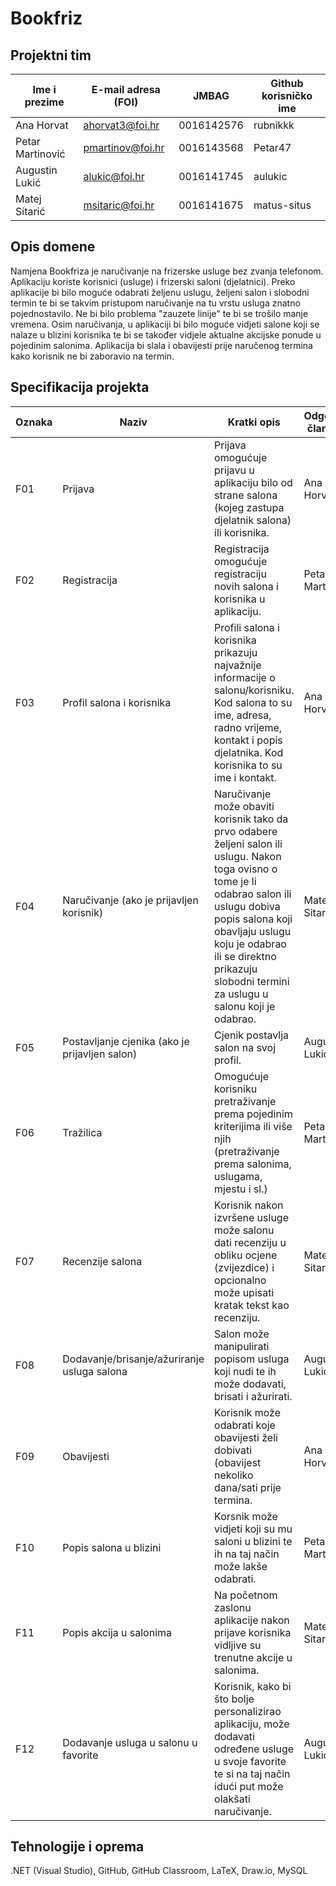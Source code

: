 # Bookfriz

## Projektni tim

Ime i prezime | E-mail adresa (FOI) | JMBAG | Github korisničko ime
------------  | ------------------- | ----- | ---------------------
Ana Horvat | ahorvat3@foi.hr | 0016142576  | rubnikkk
Petar Martinović | pmartinov@foi.hr | 0016143568 | Petar47
Augustin Lukić | alukic@foi.hr | 0016141745 | aulukic
Matej Sitarić | msitaric@foi.hr | 0016141675 | matus-situs

## Opis domene
Namjena Bookfriza je naručivanje na frizerske usluge bez zvanja telefonom. Aplikaciju koriste korisnici (usluge) i frizerski saloni (djelatnici). Preko aplikacije bi bilo moguće odabrati željenu uslugu, željeni salon i slobodni termin te bi se takvim pristupom naručivanje na tu vrstu usluga znatno pojednostavilo. Ne bi bilo problema "zauzete linije" te bi se trošilo manje vremena. Osim naručivanja, u aplikaciji bi bilo moguće vidjeti salone koji se nalaze u blizini korisnika te bi se također vidjele aktualne akcijske ponude u pojedinim salonima. Aplikacija bi slala i obavijesti prije naručenog termina kako korisnik ne bi zaboravio na termin.

## Specifikacija projekta

Oznaka | Naziv | Kratki opis | Odgovorni član tima
------ | ----- | ----------- | -------------------
F01 | Prijava | Prijava omogućuje prijavu u aplikaciju bilo od strane salona (kojeg zastupa djelatnik salona) ili korisnika.| Ana Horvat
F02 | Registracija | Registracija omogućuje registraciju novih salona i korisnika u aplikaciju.| Petar Martinović
F03 | Profil salona i korisnika | Profili salona i korisnika prikazuju najvažnije informacije o salonu/korisniku. Kod salona to su ime, adresa, radno vrijeme, kontakt i popis djelatnika. Kod korisnika to su ime i kontakt.| Ana Horvat
F04 | Naručivanje (ako je prijavljen korisnik) | Naručivanje može obaviti korisnik tako da prvo odabere željeni salon ili uslugu. Nakon toga ovisno o tome je li odabrao salon ili uslugu dobiva popis salona koji obavljaju uslugu koju je odabrao ili se direktno prikazuju slobodni termini za uslugu u salonu koji je odabrao.| Matej Sitarić
F05 | Postavljanje cjenika (ako je prijavljen salon)| Cjenik postavlja salon na svoj profil.| Augustin Lukić
F06 | Tražilica | Omogućuje korisniku pretraživanje prema pojedinim kriterijima ili više njih (pretraživanje prema salonima, uslugama, mjestu i sl.)| Petar Martinović
F07 | Recenzije salona | Korisnik nakon izvršene usluge može salonu dati recenziju u obliku ocjene (zvijezdice) i opcionalno može upisati kratak tekst kao recenziju.| Matej Sitarić
F08 | Dodavanje/brisanje/ažuriranje usluga salona | Salon može manipulirati popisom usluga koji nudi te ih može dodavati, brisati i ažurirati.| Augustin Lukić
F09 | Obavijesti | Korisnik može odabrati koje obavijesti želi dobivati (obavijest nekoliko dana/sati prije termina.| Ana Horvat
F10 | Popis salona u blizini | Korsnik može vidjeti koji su mu saloni u blizini te ih na taj način može lakše odabrati.| Petar Martinović
F11 | Popis akcija u salonima | Na početnom zaslonu aplikacije nakon prijave korisnika vidljive su trenutne akcije u salonima.| Matej Sitarić
F12 | Dodavanje usluga u salonu u favorite | Korisnik, kako bi što bolje personalizirao aplikaciju, može dodavati određene usluge u svoje favorite te si na taj način idući put može olakšati naručivanje.| Augustin Lukić

## Tehnologije i oprema
.NET (Visual Studio), GitHub, GitHub Classroom, LaTeX, Draw.io, MySQL
